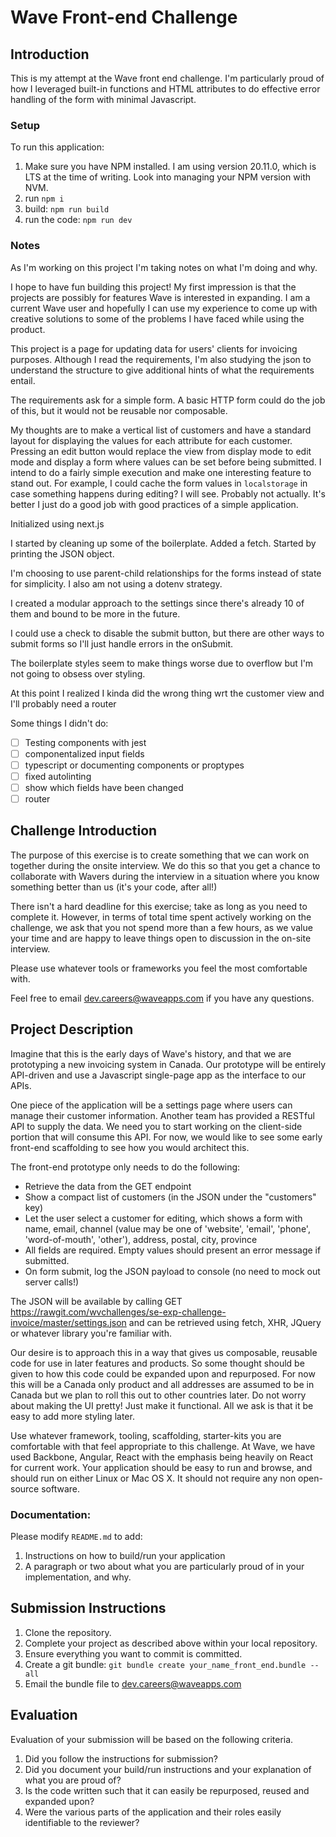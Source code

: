 # Wave Front-end Challenge

## Introduction

This is my attempt at the Wave front end challenge. I'm particularly proud of how I leveraged built-in functions and HTML attributes to do effective error handling of the form with minimal Javascript.

### Setup

To run this application:

1. Make sure you have NPM installed. I am using version 20.11.0, which is LTS at the time of writing. Look into managing your NPM version with NVM.
2. run `npm i`
3. build: `npm run build`
4. run the code: `npm run dev`

### Notes

As I'm working on this project I'm taking notes on what I'm doing and why.

I hope to have fun building this project! My first impression is that the projects are possibly for features Wave is interested in expanding. I am a current Wave user and hopefully I can use my experience to come up with creative solutions to some of the problems I have faced while using the product.

This project is a page for updating data for users' clients for invoicing purposes. Although I read the requirements, I'm also studying the json to understand the structure to give additional hints of what the requirements entail.

The requirements ask for a simple form. A basic HTTP form could do the job of this, but it would not be reusable nor composable.

My thoughts are to make a vertical list of customers and have a standard layout for displaying the values for each attribute for each customer. Pressing an edit button would replace the view from display mode to edit mode and display a form where values can be set before being submitted. I intend to do a fairly simple execution and make one interesting feature to stand out. For example, I could cache the form values in `localstorage` in case something happens during editing? I will see. Probably not actually. It's better I just do a good job with good practices of a simple application.

Initialized using next.js

I started by cleaning up some of the boilerplate. Added a fetch. Started by printing the JSON object.

I'm choosing to use parent-child relationships for the forms instead of state for simplicity. I also am not using a dotenv strategy.

I created a modular approach to the settings since there's already 10 of them and bound to be more in the future.

I could use a check to disable the submit button, but there are other ways to submit forms so I'll just handle errors in the onSubmit.

The boilerplate styles seem to make things worse due to overflow but I'm not going to obsess over styling.

At this point I realized I kinda did the wrong thing wrt the customer view and I'll probably need a router

Some things I didn't do:

- [ ] Testing components with jest
- [ ] componentalized input fields
- [ ] typescript or documenting components or proptypes
- [ ] fixed autolinting
- [ ] show which fields have been changed
- [ ] router

## Challenge Introduction

The purpose of this exercise is to create something that we can work on together during the onsite interview. We do this so that you get a chance to
collaborate with Wavers during the interview in a situation where you know something better than us (it's your code, after all!)

There isn't a hard deadline for this exercise; take as long as you need to complete it. However, in terms of total time spent actively
working on the challenge, we ask that you not spend more than a few hours, as we value your time and are happy to leave things open to
discussion in the on-site interview.

Please use whatever tools or frameworks you feel the most comfortable with.

Feel free to email [dev.careers@waveapps.com](dev.careers@waveapps.com) if you have any questions.

## Project Description

Imagine that this is the early days of Wave's history, and that we are prototyping a new invoicing system in Canada. Our prototype will be entirely API-driven and use a Javascript single-page app as the interface to our APIs.

One piece of the application will be a settings page where users can manage their customer information. Another team has provided a RESTful API to supply the data. We need you to start working on the client-side portion that will consume this API. For now, we would like to see some early front-end scaffolding to see how you would architect this.

The front-end prototype only needs to do the following:

- Retrieve the data from the GET endpoint
- Show a compact list of customers (in the JSON under the "customers" key)
- Let the user select a customer for editing, which shows a form with name, email, channel (value may be one of 'website', 'email', 'phone', 'word-of-mouth', 'other'), address, postal, city, province
- All fields are required. Empty values should present an error message if submitted.
- On form submit, log the JSON payload to console (no need to mock out server calls!)

The JSON will be available by calling GET https://rawgit.com/wvchallenges/se-exp-challenge-invoice/master/settings.json and can be retrieved using fetch, XHR, JQuery or whatever library you're familiar with.

Our desire is to approach this in a way that gives us composable, reusable code for use in later features and products. So some thought should be given to how this code could be expanded upon and repurposed. For now this will be a Canada only product and all addresses are assumed to be in Canada but we plan to roll this out to other countries later.
Do not worry about making the UI pretty! Just make it functional. All we ask is that it be easy to add more styling later.

Use whatever framework, tooling, scaffolding, starter-kits you are comfortable with that feel appropriate to this challenge. At Wave, we have used Backbone, Angular, React with the emphasis being heavily on React for current work. Your application should be easy to run and browse, and should run on either Linux or Mac OS X. It should not require any non open-source software.

### Documentation:

Please modify `README.md` to add:

1. Instructions on how to build/run your application
1. A paragraph or two about what you are particularly proud of in your implementation, and why.

## Submission Instructions

1. Clone the repository.
1. Complete your project as described above within your local repository.
1. Ensure everything you want to commit is committed.
1. Create a git bundle: `git bundle create your_name_front_end.bundle --all`
1. Email the bundle file to [dev.careers@waveapps.com](dev.careers@waveapps.com)

## Evaluation

Evaluation of your submission will be based on the following criteria.

1. Did you follow the instructions for submission?
1. Did you document your build/run instructions and your explanation of what you are proud of?
1. Is the code written such that it can easily be repurposed, reused and expanded upon?
1. Were the various parts of the application and their roles easily identifiable to the reviewer?
